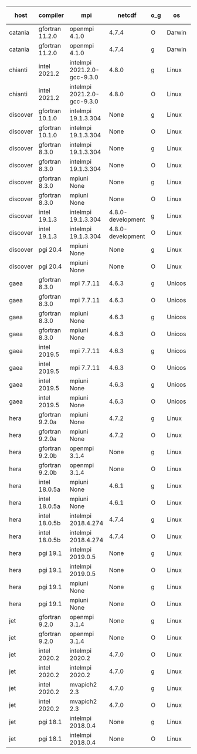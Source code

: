 

| host     | compiler                              | mpi                      | netcdf        | o_g        | os       | build       | u_pass          | u_fail          | s_pass            | s_fail            | e_pass             | e_fail             | nuopc_pass       | nuopc_fail       | artifacts link          |
|----------|---------------------------------------|--------------------------|---------------|------------|----------|-------------|-----------------|-----------------|-------------------|-------------------|--------------------|--------------------|------------------|------------------|-------------------------|
| catania | gfortran 11.2.0 | openmpi 4.1.0  | 4.7.4  | O | Darwin | PASS | 13864 | 9 | 49 | 0 | 80 | 0 | 52 | 0 | <a href="https://github.com/esmf-org/esmf-test-artifacts/tree/e9e40577747662670f92e48d3036e268f3f2ede5/develop/gfortran/11.2.0/O/openmpi/4.1.0" target="_blank">e9e4057</a> | 
| catania | gfortran 11.2.0 | openmpi 4.1.0  | 4.7.4  | g | Darwin | PASS | None | None | None | None | None | None | None | None | <a href="https://github.com/esmf-org/esmf-test-artifacts/tree/76a57241ec47e6d7fac814518a8f8305ca3c7f13/develop/gfortran/11.2.0/g/openmpi/4.1.0" target="_blank">76a5724</a> | 
| chianti | intel 2021.2 | intelmpi 2021.2.0-gcc-9.3.0  | 4.8.0  | g | Linux | PASS | 13873 | 0 | 49 | 0 | 80 | 0 | 52 | 0 | <a href="https://github.com/esmf-org/esmf-test-artifacts/tree/5fe9b3c4b7a88e9828bb8cc34c162a2d9b535752/develop/intel/2021.2/g/intelmpi/2021.2.0-gcc-9.3.0" target="_blank">5fe9b3c</a> | 
| chianti | intel 2021.2 | intelmpi 2021.2.0-gcc-9.3.0  | 4.8.0  | O | Linux | PASS | 13873 | 0 | 49 | 0 | 80 | 0 | 52 | 0 | <a href="https://github.com/esmf-org/esmf-test-artifacts/tree/22e8d186dddaee4d2f5421617065c287f175d5c6/develop/intel/2021.2/O/intelmpi/2021.2.0-gcc-9.3.0" target="_blank">22e8d18</a> | 
| discover | gfortran 10.1.0 | intelmpi 19.1.3.304  | None  | g | Linux | PASS | 13858 | 15 | 49 | 0 | 80 | 0 | 52 | 0 | <a href="https://github.com/esmf-org/esmf-test-artifacts/tree/a86978f402365fde246c505fc558045b17f7491a/develop/gfortran/10.1.0/g/intelmpi/19.1.3.304" target="_blank">a86978f</a> | 
| discover | gfortran 10.1.0 | intelmpi 19.1.3.304  | None  | O | Linux | PASS | 13858 | 15 | 49 | 0 | 80 | 0 | 52 | 0 | <a href="https://github.com/esmf-org/esmf-test-artifacts/tree/ec60668504715f0ad12ceb6597adf1ef64ab5813/develop/gfortran/10.1.0/O/intelmpi/19.1.3.304" target="_blank">ec60668</a> | 
| discover | gfortran 8.3.0 | intelmpi 19.1.3.304  | None  | g | Linux | PASS | 13858 | 15 | 49 | 0 | 80 | 0 | 52 | 0 | <a href="https://github.com/esmf-org/esmf-test-artifacts/tree/2c57155929f2e1870223617b0a6d3a5251cb7a66/develop/gfortran/8.3.0/g/intelmpi/19.1.3.304" target="_blank">2c57155</a> | 
| discover | gfortran 8.3.0 | intelmpi 19.1.3.304  | None  | O | Linux | PASS | 13858 | 15 | 49 | 0 | 80 | 0 | 52 | 0 | <a href="https://github.com/esmf-org/esmf-test-artifacts/tree/7b6251e21c6763e5c25fd4fb82f40e3d0bb7dab8/develop/gfortran/8.3.0/O/intelmpi/19.1.3.304" target="_blank">7b6251e</a> | 
| discover | gfortran 8.3.0 | mpiuni None  | None  | g | Linux | PASS | 12317 | 0 | 8 | 0 | 43 | 0 | None | None | <a href="https://github.com/esmf-org/esmf-test-artifacts/tree/e414131d264a255e9dc0a264f4feb4cdd3000dfc/develop/gfortran/8.3.0/g/mpiuni/None" target="_blank">e414131</a> | 
| discover | gfortran 8.3.0 | mpiuni None  | None  | O | Linux | PASS | 12317 | 0 | 8 | 0 | 43 | 0 | None | None | <a href="https://github.com/esmf-org/esmf-test-artifacts/tree/3f8954d502cbfdfc0bd5d563de2de4c2e5ac14ef/develop/gfortran/8.3.0/O/mpiuni/None" target="_blank">3f8954d</a> | 
| discover | intel 19.1.3 | intelmpi 19.1.3.304  | 4.8.0-development  | g | Linux | PASS | 13873 | 0 | 49 | 0 | 80 | 0 | 52 | 0 | <a href="https://github.com/esmf-org/esmf-test-artifacts/tree/e6ece160d6aa85643fe1a261d82d03d0a4fafdda/develop/intel/19.1.3/g/intelmpi/19.1.3.304" target="_blank">e6ece16</a> | 
| discover | intel 19.1.3 | intelmpi 19.1.3.304  | 4.8.0-development  | O | Linux | PASS | 13873 | 0 | 49 | 0 | 80 | 0 | 52 | 0 | <a href="https://github.com/esmf-org/esmf-test-artifacts/tree/a140ea4d5991d62642097ed0d2e36fc6cad91fa5/develop/intel/19.1.3/O/intelmpi/19.1.3.304" target="_blank">a140ea4</a> | 
| discover | pgi 20.4 | mpiuni None  | None  | g | Linux | PASS | 11692 | 625 | 4 | 4 | 40 | 3 | None | None | <a href="https://github.com/esmf-org/esmf-test-artifacts/tree/6494416d5cf36b1c15d0520aa3e4df4722ea0059/develop/pgi/20.4/g/mpiuni/None" target="_blank">6494416</a> | 
| discover | pgi 20.4 | mpiuni None  | None  | O | Linux | PASS | 11692 | 625 | 6 | 2 | 40 | 3 | None | None | <a href="https://github.com/esmf-org/esmf-test-artifacts/tree/a9f0a514e3d63b64a77195c18c56c1b93463066f/develop/pgi/20.4/O/mpiuni/None" target="_blank">a9f0a51</a> | 
| gaea | gfortran 8.3.0 | mpi 7.7.11  | 4.6.3  | g | Unicos | PASS | 13872 | 1 | 49 | 0 | 80 | 0 | 47 | 5 | <a href="https://github.com/esmf-org/esmf-test-artifacts/tree/814c8371ab622245fda486b674714eb6b9fb70c9/develop/gfortran/8.3.0/g/mpi/7.7.11" target="_blank">814c837</a> | 
| gaea | gfortran 8.3.0 | mpi 7.7.11  | 4.6.3  | O | Unicos | PASS | 13872 | 1 | 49 | 0 | 80 | 0 | 47 | 5 | <a href="https://github.com/esmf-org/esmf-test-artifacts/tree/7aedc52caf6023770101ed0a58a4db672b2b21bd/develop/gfortran/8.3.0/O/mpi/7.7.11" target="_blank">7aedc52</a> | 
| gaea | gfortran 8.3.0 | mpiuni None  | 4.6.3  | g | Unicos | PASS | 12317 | 0 | 8 | 0 | 43 | 0 | None | None | <a href="https://github.com/esmf-org/esmf-test-artifacts/tree/939a0683539ce1715dd8757ba9a802585f589fa8/develop/gfortran/8.3.0/g/mpiuni/None" target="_blank">939a068</a> | 
| gaea | gfortran 8.3.0 | mpiuni None  | 4.6.3  | O | Unicos | PASS | 12317 | 0 | 8 | 0 | 43 | 0 | None | None | <a href="https://github.com/esmf-org/esmf-test-artifacts/tree/64a3fa7ff8abd709ddc5373a5d92758ba4393241/develop/gfortran/8.3.0/O/mpiuni/None" target="_blank">64a3fa7</a> | 
| gaea | intel 2019.5 | mpi 7.7.11  | 4.6.3  | g | Unicos | PASS | 13858 | 15 | 49 | 0 | 80 | 0 | 47 | 5 | <a href="https://github.com/esmf-org/esmf-test-artifacts/tree/53967d1b576d328084fbefa3274c8b3dcd2a4a0a/develop/intel/2019.5/g/mpi/7.7.11" target="_blank">53967d1</a> | 
| gaea | intel 2019.5 | mpi 7.7.11  | 4.6.3  | O | Unicos | PASS | 13858 | 15 | 49 | 0 | 80 | 0 | 47 | 5 | <a href="https://github.com/esmf-org/esmf-test-artifacts/tree/a45d94b9882c6bc11662e5437e1e2aa166ee673f/develop/intel/2019.5/O/mpi/7.7.11" target="_blank">a45d94b</a> | 
| gaea | intel 2019.5 | mpiuni None  | 4.6.3  | g | Unicos | PASS | 12302 | 15 | 8 | 0 | 43 | 0 | None | None | <a href="https://github.com/esmf-org/esmf-test-artifacts/tree/32bdbff235766944949be014d289166af40abd30/develop/intel/2019.5/g/mpiuni/None" target="_blank">32bdbff</a> | 
| gaea | intel 2019.5 | mpiuni None  | 4.6.3  | O | Unicos | PASS | 12302 | 15 | 8 | 0 | 43 | 0 | None | None | <a href="https://github.com/esmf-org/esmf-test-artifacts/tree/f8a378f87b49f58b45897291446122bf022ce3e1/develop/intel/2019.5/O/mpiuni/None" target="_blank">f8a378f</a> | 
| hera | gfortran 9.2.0a | mpiuni None  | 4.7.2  | g | Linux | PASS | 12317 | 0 | 8 | 0 | 43 | 0 | None | None | <a href="https://github.com/esmf-org/esmf-test-artifacts/tree/1b4bda6b7320bab4501df67bb0a313856f65e3dd/develop/gfortran/9.2.0a/g/mpiuni/None" target="_blank">1b4bda6</a> | 
| hera | gfortran 9.2.0a | mpiuni None  | 4.7.2  | O | Linux | PASS | 12317 | 0 | 8 | 0 | 43 | 0 | None | None | <a href="https://github.com/esmf-org/esmf-test-artifacts/tree/60a8d549daaf6aaf9690b6983805e16c4950ced0/develop/gfortran/9.2.0a/O/mpiuni/None" target="_blank">60a8d54</a> | 
| hera | gfortran 9.2.0b | openmpi 3.1.4  | None  | g | Linux | PASS | 13873 | 0 | 49 | 0 | 80 | 0 | 52 | 0 | <a href="https://github.com/esmf-org/esmf-test-artifacts/tree/1fb7aa54248ec8406ae42bd69d2fe83219130d8f/develop/gfortran/9.2.0b/g/openmpi/3.1.4" target="_blank">1fb7aa5</a> | 
| hera | gfortran 9.2.0b | openmpi 3.1.4  | None  | O | Linux | PASS | 13873 | 0 | 49 | 0 | 80 | 0 | 52 | 0 | <a href="https://github.com/esmf-org/esmf-test-artifacts/tree/388f263100a9a43b76996ea3a07c6e74ee37ae32/develop/gfortran/9.2.0b/O/openmpi/3.1.4" target="_blank">388f263</a> | 
| hera | intel 18.0.5a | mpiuni None  | 4.6.1  | g | Linux | PASS | 12317 | 0 | 8 | 0 | 43 | 0 | None | None | <a href="https://github.com/esmf-org/esmf-test-artifacts/tree/dbe1dfede53225ccf0de355d1a934a38a9068ec3/develop/intel/18.0.5a/g/mpiuni/None" target="_blank">dbe1dfe</a> | 
| hera | intel 18.0.5a | mpiuni None  | 4.6.1  | O | Linux | PASS | 12317 | 0 | 8 | 0 | 43 | 0 | None | None | <a href="https://github.com/esmf-org/esmf-test-artifacts/tree/2db035e53b062201f91e8947b71cd4ae70093cd0/develop/intel/18.0.5a/O/mpiuni/None" target="_blank">2db035e</a> | 
| hera | intel 18.0.5b | intelmpi 2018.4.274  | 4.7.4  | g | Linux | PASS | 13873 | 0 | 49 | 0 | 80 | 0 | 52 | 0 | <a href="https://github.com/esmf-org/esmf-test-artifacts/tree/96042dbf485329301097bbbeeb868a5e725a07c7/develop/intel/18.0.5b/g/intelmpi/2018.4.274" target="_blank">96042db</a> | 
| hera | intel 18.0.5b | intelmpi 2018.4.274  | 4.7.4  | O | Linux | PASS | 13873 | 0 | 49 | 0 | 80 | 0 | 52 | 0 | <a href="https://github.com/esmf-org/esmf-test-artifacts/tree/8d64a0d829f26c9497130ee7728c0184059182b1/develop/intel/18.0.5b/O/intelmpi/2018.4.274" target="_blank">8d64a0d</a> | 
| hera | pgi 19.1 | intelmpi 2019.0.5  | None  | g | Linux | PASS | 12998 | 875 | None | None | None | None | None | None | <a href="https://github.com/esmf-org/esmf-test-artifacts/tree/98720b6d869549f10c9f2e35834354c188664ead/develop/pgi/19.1/g/intelmpi/2019.0.5" target="_blank">98720b6</a> | 
| hera | pgi 19.1 | intelmpi 2019.0.5  | None  | O | Linux | PASS | 13046 | 827 | None | None | None | None | None | None | <a href="https://github.com/esmf-org/esmf-test-artifacts/tree/76fb57aae1b79b1b47787a2d81b492011c258204/develop/pgi/19.1/O/intelmpi/2019.0.5" target="_blank">76fb57a</a> | 
| hera | pgi 19.1 | mpiuni None  | None  | g | Linux | PASS | 11692 | 625 | 4 | 4 | 40 | 3 | None | None | <a href="https://github.com/esmf-org/esmf-test-artifacts/tree/0506dc4f59a9a4db9b8b11626f53b13d42c738c9/develop/pgi/19.1/g/mpiuni/None" target="_blank">0506dc4</a> | 
| hera | pgi 19.1 | mpiuni None  | None  | O | Linux | PASS | 11692 | 625 | 6 | 2 | 40 | 3 | None | None | <a href="https://github.com/esmf-org/esmf-test-artifacts/tree/551061ee95e5bf3ac109aa50544a8f019e746a33/develop/pgi/19.1/O/mpiuni/None" target="_blank">551061e</a> | 
| jet | gfortran 9.2.0 | openmpi 3.1.4  | None  | g | Linux | PASS | 13873 | 0 | 49 | 0 | 80 | 0 | 52 | 0 | <a href="https://github.com/esmf-org/esmf-test-artifacts/tree/8dc32cdc791e88440ac00808a612ddf8679a689d/develop/gfortran/9.2.0/g/openmpi/3.1.4" target="_blank">8dc32cd</a> | 
| jet | gfortran 9.2.0 | openmpi 3.1.4  | None  | O | Linux | PASS | 13873 | 0 | 49 | 0 | 80 | 0 | 52 | 0 | <a href="https://github.com/esmf-org/esmf-test-artifacts/tree/83e3a6c1e19557f27dfc915e4d11318aca7fc986/develop/gfortran/9.2.0/O/openmpi/3.1.4" target="_blank">83e3a6c</a> | 
| jet | intel 2020.2 | intelmpi 2020.2  | 4.7.0  | O | Linux | FAIL | None | None | None | None | None | None | None | None | <a href="https://github.com/esmf-org/esmf-test-artifacts/tree/29ccb5e9d5c247fdef3587f1d265bb6d8c9f6839/develop/intel/2020.2/O/intelmpi/2020.2" target="_blank">29ccb5e</a> | 
| jet | intel 2020.2 | intelmpi 2020.2  | 4.7.0  | g | Linux | PASS | 13873 | 0 | 49 | 0 | 80 | 0 | 52 | 0 | <a href="https://github.com/esmf-org/esmf-test-artifacts/tree/9424fb5ed2d3a3e5a96b10db428b4c7ecee83d30/develop/intel/2020.2/g/intelmpi/2020.2" target="_blank">9424fb5</a> | 
| jet | intel 2020.2 | mvapich2 2.3  | 4.7.0  | g | Linux | FAIL | None | None | None | None | None | None | None | None | <a href="https://github.com/esmf-org/esmf-test-artifacts/tree/a10bb74cbd38d5f0426fc19f5be6e6649654dbbc/develop/intel/2020.2/g/mvapich2/2.3" target="_blank">a10bb74</a> | 
| jet | intel 2020.2 | mvapich2 2.3  | 4.7.0  | O | Linux | FAIL | None | None | None | None | None | None | None | None | <a href="https://github.com/esmf-org/esmf-test-artifacts/tree/a2ccdaedb70a2e11238f75e801758b0300cdff48/develop/intel/2020.2/O/mvapich2/2.3" target="_blank">a2ccdae</a> | 
| jet | pgi 18.1 | intelmpi 2018.0.4  | None  | g | Linux | FAIL | None | None | None | None | None | None | None | None | <a href="https://github.com/esmf-org/esmf-test-artifacts/tree/e4fa846d559380f5ee50be70cd78075068d0e985/develop/pgi/18.1/g/intelmpi/2018.0.4" target="_blank">e4fa846</a> | 
| jet | pgi 18.1 | intelmpi 2018.0.4  | None  | O | Linux | FAIL | None | None | None | None | None | None | None | None | <a href="https://github.com/esmf-org/esmf-test-artifacts/tree/7e1d3fe9561d83fd2e7a2419faf57c72fa3bed9f/develop/pgi/18.1/O/intelmpi/2018.0.4" target="_blank">7e1d3fe</a> | 
